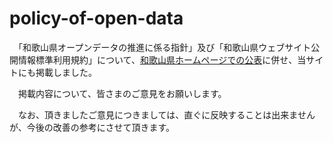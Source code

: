# policy-of-open-data
　「和歌山県オープンデータの推進に係る指針」及び「和歌山県ウェブサイト公開情報標準利用規約」について、[和歌山県ホームページでの公表](http://www.pref.wakayama.lg.jp/prefg/020400/opendata/opendata_policy.html)に併せ、当サイトにも掲載しました。

　掲載内容について、皆さまのご意見をお願いします。

　なお、頂きましたご意見につきましては、直ぐに反映することは出来ませんが、今後の改善の参考にさせて頂きます。
